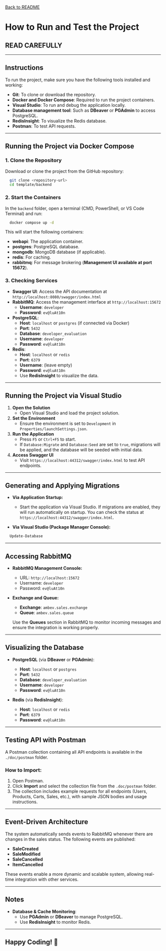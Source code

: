 [Back to README](../README.md)

# How to Run and Test the Project

## **READ CAREFULLY**

---

## **Instructions**

To run the project, make sure you have the following tools installed and working:

- **Git**: To clone or download the repository.
- **Docker and Docker Compose**: Required to run the project containers.
- **Visual Studio**: To run and debug the application locally.
- **Database management tool**: Such as **DBeaver** or **PGAdmin** to access PostgreSQL.
- **RedisInsight**: To visualize the Redis database.
- **Postman**: To test API requests.

---

## **Running the Project via Docker Compose**

### **1. Clone the Repository**

Download or clone the project from the GitHub repository:

```bash
  git clone <repository-url>
  cd template/backend
```

### **2. Start the Containers**

In the `backend` folder, open a terminal (CMD, PowerShell, or VS Code Terminal) and run:

```bash
  docker compose up -d
```

This will start the following containers:

- **webapi**: The application container.
- **postgres**: PostgreSQL database.
- **mongodb**: MongoDB database (if applicable).
- **redis**: For caching.
- **rabbitmq**: For message brokering (**Management UI available at port 15672**).

### **3. Checking Services**

- **Swagger UI**: Access the API documentation at `http://localhost:8080/swagger/index.html`
- **RabbitMQ**: Access the management interface at `http://localhost:15672`
  - **Username**: `developer`
  - **Password**: `ev@luAt10n`
- **PostgreSQL**:
  - **Host**: `localhost` or `postgres` (if connected via Docker)
  - **Port**: `5432`
  - **Database**: `developer_evaluation`
  - **Username**: `developer`
  - **Password**: `ev@luAt10n`
- **Redis**:
  - **Host**: `localhost` or `redis`
  - **Port**: `6379`
  - **Username**: (leave empty)
  - **Password**: `ev@luAt10n`
  - Use **RedisInsight** to visualize the data.

---

## **Running the Project via Visual Studio**

1. **Open the Solution**
   - Open Visual Studio and load the project solution.
2. **Set the Environment**
   - Ensure the environment is set to `Development` in `Properties/launchSettings.json`.
3. **Run the Application**
   - Press `F5` or `Ctrl+F5` to start.
   - If `Database:Migrate` and `Database:Seed` are set to `true`, migrations will be applied, and the database will be seeded with initial data.
4. **Access Swagger UI**
   - Visit `https://localhost:44312/swagger/index.html` to test API endpoints.

---

## **Generating and Applying Migrations**

- **Via Application Startup:**

  - Start the application via Visual Studio. If migrations are enabled, they will run automatically on startup. You can check the status at `https://localhost:44312/swagger/index.html`.

- **Via Visual Studio (Package Manager Console):**

```powershell
  Update-Database
```

---

## **Accessing RabbitMQ**

- **RabbitMQ Management Console:**
  - URL: `http://localhost:15672`
  - Username: `developer`
  - Password: `ev@luAt10n`

- **Exchange and Queue:**
  - **Exchange**: `ambev.sales.exchange`
  - **Queue**: `ambev.sales.queue`

  Use the **Queues** section in RabbitMQ to monitor incoming messages and ensure the integration is working properly.

---

## **Visualizing the Database**

- **PostgreSQL** (via **DBeaver** or **PGAdmin**):
  - **Host**: `localhost` or `postgres`
  - **Port**: `5432`
  - **Database**: `developer_evaluation`
  - **Username**: `developer`
  - **Password**: `ev@luAt10n`

- **Redis** (via **RedisInsight**):
  - **Host**: `localhost` or `redis`
  - **Port**: `6379`
  - **Password**: `ev@luAt10n`

---

## **Testing API with Postman**

A Postman collection containing all API endpoints is available in the `./doc/postman` folder.

### **How to Import:**

1. Open Postman.
2. Click **Import** and select the collection file from the `.doc/postman` folder.
3. The collection includes example requests for all endpoints (Users, Products, Carts, Sales, etc.), with sample JSON bodies and usage instructions.

---

## **Event-Driven Architecture**

The system automatically sends events to RabbitMQ whenever there are changes in the sales status. The following events are published:

- **SaleCreated**
- **SaleModified**
- **SaleCancelled**
- **ItemCancelled**

These events enable a more dynamic and scalable system, allowing real-time integration with other services.

---

## **Notes**

- **Database & Cache Monitoring**:
  - Use **PGAdmin** or **DBeaver** to manage PostgreSQL.
  - Use **RedisInsight** to monitor Redis.

---

## **Happy Coding!** 🚀
